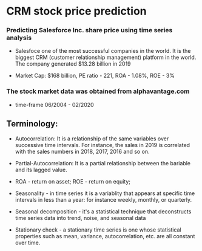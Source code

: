 # CRM stock price prediction
### Predicting Salesforce Inc. share price using time series analysis

* Salesfoce one of the most successful companies in the world. It is the biggest CRM (customer relationship management) platform in the world. The company generated $13.28 billion in 2019

* Market Cap: $168 billion, PE ratio - 221, ROA - 1.08%, ROE - 3%

### The stock market data was obtained from alphavantage.com
- time-frame 06/2004 - 02/2020


## Terminology:
- Autocorrelation: It is a relationship of the same variables over successive time intervals. For instance, the sales in 2019 is correlated with the sales numbers in 2018, 2017, 2016 and so on.

- Partial-Autocorrelation: It is a partial relationship between the bariable and its lagged value.

- ROA - return on asset; ROE - return on equity;

- Seasonality - in time series it is a variablity that appears at specific time intervals in less than a year: for instance weekly, monthly, or quarterly.

- Seasonal decomposition - it's a statistical technique that deconstructs time series data into trend, noise, and seasonal data
- Stationary check - a stationary time series is one whose statistical properties such as mean, variance, autocorrelation, etc. are all constant over time.


